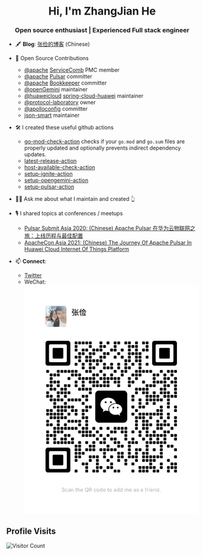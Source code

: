 <h1 style="text-align: center">Hi, I'm ZhangJian He</h1>
<h3 font-size="20" style="text-align: center">Open source enthusiast | Experienced Full stack engineer</h3>

- 🖋️ **Blog**: [张俭的博客](https://shoothzj.github.io/) (Chinese)

- 🚀 Open Source Contributions
  - [@apache](https://github.com/apache) [ServiceComb](https://github.com/apache/servicecomb-java-chassis) PMC member
  - [@apache](https://github.com/apache) [Pulsar](https://github.com/apache/pulsar) committer
  - [@apache](https://github.com/apache) [Bookkeeper](https://github.com/apache/bookkeeper) committer
  - [@openGemini](https://github.com/openGemini) maintainer
  - [@huaweicloud](https://github.com/huaweicloud) [spring-cloud-huawei](https://github.com/huaweicloud/spring-cloud-huawei) maintainer
  - [@protocol-laboratory](https://github.com/protocol-laboratory) owner
  - [@apolloconfig](https://github.com/apolloconfig) committer
  - [json-smart](https://github.com/netplex/json-smart-v2) maintainer

- 🛠️ I created these useful github actions
  - [go-mod-check-action](https://github.com/shoothzj/go-mod-check-action) checks if your `go.mod` and `go.sum` files are properly updated and optionally prevents indirect dependency updates.
  - [latest-release-action](https://github.com/shoothzj/latest-release-action)
  - [host-available-check-action](https://github.com/shoothzj/host-available-check-action)
  - [setup-ignite-action](https://github.com/shoothzj/setup-opengemini-action)
  - [setup-opengemini-action](https://github.com/shoothzj/setup-opengemini-action)
  - [setup-pulsar-action](https://github.com/shoothzj/setup-pulsar-action)

- 🖐🏻 Ask me about what I maintain and created 👆

- 🎙 I shared topics at conferences / meetups
  - [Pulsar Submit Asia 2020: (Chinese) Apache Pulsar 在华为云物联网之旅：上线历程与最佳配置](https://www.bilibili.com/video/BV1fz4y1k7a4?spm_id_from=333.999.0.0)
  - [ApacheCon Asia 2021: (Chinese) The Journey Of Apache Pulsar In Huawei Cloud Internet Of Things Platform](https://www.youtube.com/watch?v=2XOIj4-dibI&list=PLU2OcwpQkYCw6MXdsHGmyWgw6LbNnzxdX&ab_channel=TheApacheFoundation)

- 📫 **Connect**:
  - [Twitter](https://twitter.com/shoothzj)
  - WeChat: ![wechat-qr-code](img/wechat-qr-code.jpeg)

## Profile Visits

![Visitor Count](https://profile-counter.glitch.me/{shoothzj}/count.svg)
